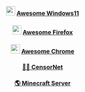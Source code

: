 <h3 align="center"> <img width=25px src="https://i.ibb.co/5KpSCNv/win11.png"></img> <a href="https://github.com/awesome-windows11/windows11">Awesome Windows11</a> </h3>
<h3 align="center"> <img width=25px src="https://i.imgur.com/GxIfhNo.png"></img> <a href="https://github.com/awesome-windows11/firefox">Awesome Firefox</a> </h3>
<h3 align="center"> <img width=25px src="https://i.imgur.com/C3cSzna.png"></img> <a href="https://github.com/awesome-windows11/chrome">Awesome Chrome</a> </h3>
<h3 align="center"> <a href="https://github.com/awesome-windows11/CensorNet">🕵️‍♀️ CensorNet</a> </h3>
<h3 align="center"> <a href="https://github.com/jestxfot/minecraft_server">🌎 Minecraft Server</a> </h3>

